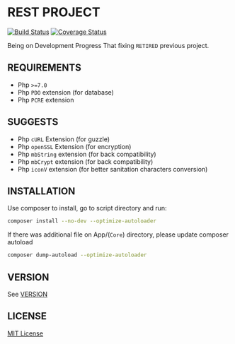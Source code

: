 # REST PROJECT 

[![Build Status](https://travis-ci.org/PentagonalProject/rest.svg?branch=master)](https://travis-ci.org/PentagonalProject/rest)
[![Coverage Status](https://coveralls.io/repos/github/PentagonalProject/rest/badge.svg?branch=master)](https://coveralls.io/github/PentagonalProject/rest?branch=master)

Being on Development Progress
That fixing `RETIRED` previous project.

## REQUIREMENTS

- Php `>=7.0`
- Php `PDO` extension (for database)
- Php `PCRE` extension

## SUGGESTS

- Php `cURL` Extension (for guzzle)
- Php `openSSL` Extension (for encryption)
- Php `mbString` extension (for back compatibility)
- Php `mbCrypt` extension (for back compatibility)
- Php `iconV` extension (for better sanitation characters conversion)

## INSTALLATION

Use composer to install, go to script directory and run:

```bash
composer install --no-dev --optimize-autoloader
```

If there was additional file on App/(`Core`) directory, please update composer autoload


```bash
composer dump-autoload --optimize-autoloader
```

## VERSION
See [VERSION](VERSION)

## LICENSE

[MIT License](LICENSE)
